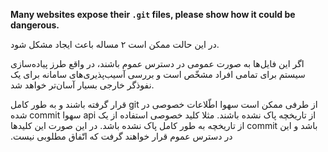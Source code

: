**Many websites expose their `.git` files, please show how it could be dangerous.**

در این حالت ممکن است ۲ مساله باعث ایجاد مشکل شود.

اگر این فایل‌ها به صورت عمومی در دسترس عموم باشند، در واقع طرز پیاده‌سازی سیستم برای تمامی افراد مشخّص است و بررسی آسیب‌پذیری‌های سامانه برای یک نفوذگر خارجی بسیار آسان‌تر خواهد شد.

‫از طرفی ممکن است سهوا اطّلاعات خصوصی در git قرار گرفته باشند و به طور کامل از تاریخچه پاک نشده باشند. مثلا کلید خصوصی استفاده از یک api سهوا commit شده باشد و این commit از تاریخچه به طور کامل پاک نشده باشد. در این صورت این کلیدها در دسترس عموم قرار خواهند گرفت که اتّفاق مطلوبی نیست.
